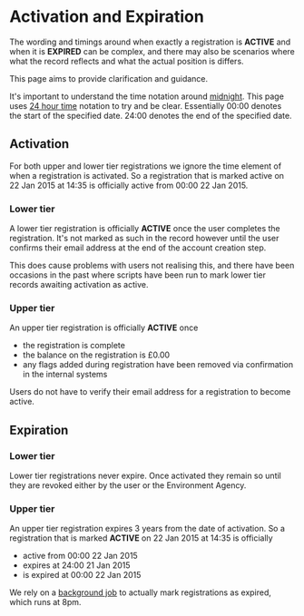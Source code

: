 # Activation and Expiration

The wording and timings around when exactly a registration is **ACTIVE** and when it is **EXPIRED** can be complex, and there may also be scenarios where what the record reflects and what the actual position is differs.

This page aims to provide clarification and guidance.

It's important to understand the time notation around [midnight](https://en.wikipedia.org/wiki/Midnight). This page uses [24 hour time](https://en.wikipedia.org/wiki/24-hour_clock) notation to try and be clear. Essentially 00:00 denotes the start of the specified date. 24:00 denotes the end of the specified date.

## Activation

For both upper and lower tier registrations we ignore the time element of when a registration is activated. So a registration that is marked active on 22 Jan 2015 at 14:35 is officially active from 00:00 22 Jan 2015.

### Lower tier

A lower tier registration is officially **ACTIVE** once the user completes the registration. It's not marked as such in the record however until the user confirms their email address at the end of the account creation step.

This does cause problems with users not realising this, and there have been occasions in the past where scripts have been run to mark lower tier records awaiting activation as active.

### Upper tier

An upper tier registration is officially **ACTIVE** once

- the registration is complete
- the balance on the registration is £0.00
- any flags added during registration have been removed via confirmation in the internal systems

Users do not have to verify their email address for a registration to become active.

## Expiration

### Lower tier

Lower tier registrations never expire. Once activated they remain so until they are revoked either by the user or the Environment Agency.

### Upper tier

An upper tier registration expires 3 years from the date of activation. So a registration that is marked **ACTIVE** on 22 Jan 2015 at 14:35 is officially

- active from 00:00 22 Jan 2015
- expires at 24:00 21 Jan 2015
- is expired at 00:00 22 Jan 2015

We rely on a [background job](background_jobs.md) to actually mark registrations as expired, which runs at 8pm.
